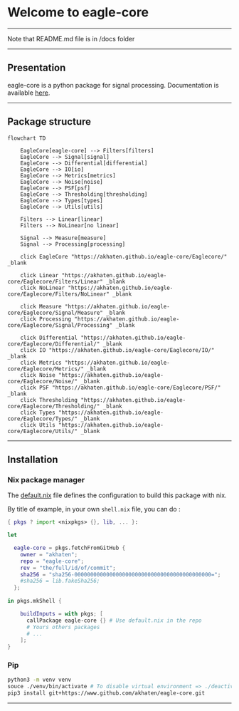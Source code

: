 # Welcome to eagle-core

---

Note that README.md file is in /docs folder

---

## Presentation

eagle-core is a python package for signal processing.
Documentation is available [here](https://akhaten.github.io/eagle-core/).

---

## Package structure

```mermaid
flowchart TD
    
    EagleCore[eagle-core] --> Filters[filters]
    EagleCore --> Signal[signal]
    EagleCore --> Differential[differential]
    EagleCore --> IO[io]
    EagleCore --> Metrics[metrics]
    EagleCore --> Noise[noise]
    EagleCore --> PSF[psf]
    EagleCore --> Thresholding[thresholding]
    EagleCore --> Types[types]
    EagleCore --> Utils[utils]

    Filters --> Linear[linear]
    Filters --> NoLinear[no linear]

    Signal --> Measure[measure]
    Signal --> Processing[processing]

    click EagleCore "https://akhaten.github.io/eagle-core/Eaglecore/" _blank

    click Linear "https://akhaten.github.io/eagle-core/Eaglecore/Filters/Linear" _blank
    click NoLinear "https://akhaten.github.io/eagle-core/Eaglecore/Filters/NoLinear" _blank
    
    click Measure "https://akhaten.github.io/eagle-core/Eaglecore/Signal/Measure" _blank
    click Processing "https://akhaten.github.io/eagle-core/Eaglecore/Signal/Processing" _blank

    click Differential "https://akhaten.github.io/eagle-core/Eaglecore/Differential/" _blank
    click IO "https://akhaten.github.io/eagle-core/Eaglecore/IO/" _blank
    click Metrics "https://akhaten.github.io/eagle-core/Eaglecore/Metrics/" _blank
    click Noise "https://akhaten.github.io/eagle-core/Eaglecore/Noise/" _blank
    click PSF "https://akhaten.github.io/eagle-core/Eaglecore/PSF/" _blank
    click Thresholding "https://akhaten.github.io/eagle-core/Eaglecore/Thresholding/" _blank
    click Types "https://akhaten.github.io/eagle-core/Eaglecore/Types/" _blank
    click Utils "https://akhaten.github.io/eagle-core/Eaglecore/Utils/" _blank

```


---

## Installation

### Nix package manager

The [default.nix](https://github.com/akhaten/eagle-core/blob/main/default.nix) file defines the configuration to build this package
with nix.


By title of example, in your own `shell.nix` file, you can do :
```nix
{ pkgs ? import <nixpkgs> {}, lib, ... }:

let 

  eagle-core = pkgs.fetchFromGitHub {
    owner = "akhaten";
    repo = "eagle-core";
    rev = "the/full/id/of/commit";
    sha256 = "sha256-0000000000000000000000000000000000000000000=";
    #sha256 = lib.fakeSha256;
  };
        
in pkgs.mkShell {

    buildInputs = with pkgs; [
      callPackage eagle-core {} # Use default.nix in the repo
      # Yours others packages
      # ...
    ];
}
```

### Pip

```sh
python3 -m venv venv
souce ./venv/bin/activate # To disable virtual environment => ./deactivate
pip3 install git+https://www.github.com/akhaten/eagle-core.git
```

---



<!-- The homomorphism $f$ is injective if and only if its kernel is only the 
singleton set $e_G$, because otherwise $\exists a,b\in G$ with $a\neq b$ such 
that $f(a)=f(b)$. -->

<!-- ``` mermaid
classDiagram
  Person <|-- Student
  Person <|-- Professor
  Person : +String name
  Person : +String phoneNumber
  Person : +String emailAddress
  Person: +purchaseParkingPass()
  Address "1" <-- "0..1" Person:lives at
  class Student{
    +int studentNumber
    +int averageMark
    +isEligibleToEnrol()
    +getSeminarsTaken()
  }
  class Professor{
    +int salary
  }
  class Address{
    +String street
    +String city
    +String state
    +int postalCode
    +String country
    -validate()
    +outputAsLabel()  
  }
```

```mermaid
gitGraph LR:
    commit
    commit
    branch develop
    commit
    commit
    checkout main
    commit
    commit
    merge develop
    commit
    commit
``` -->

<!-- ```mermaid
%%{ init: { "flowchart" : { "useMaxWidth": 10 } } }%%
mindmap
  root((mindmap))
    Origins
      Long history
      ::icon(fa fa-book)
      Popularisation
        British popular psychology author Tony Buzan
    Research
      On effectiveness<br/>and features
      On Automatic creation
        Uses
            Creative techniques
            Strategic planning
            Argument mapping
    Tools
      Pen and paper
      Mermaid
``` -->
